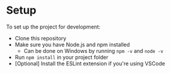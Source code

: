 # Setup
To set up the project for development:
- Clone this repository
- Make sure you have Node.js and npm installed
  - Can be done on Windows by running `npm -v` and `node -v`
- Run `npm install` in your project folder
- \[Optional\] Install the ESLint extension if you're using VSCode